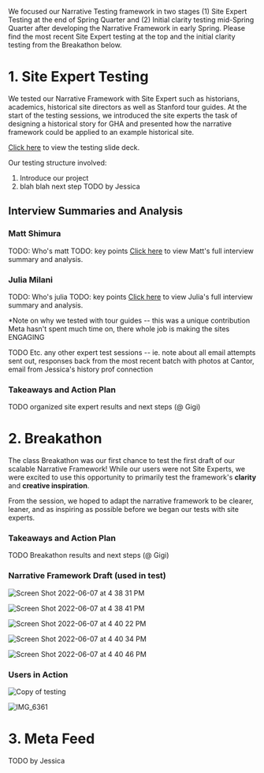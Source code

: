 We focused our Narrative Testing framework in two stages (1) Site Expert Testing at the end of Spring Quarter and (2) Initial clarity testing mid-Spring Quarter after developing the Narrative Framework in early Spring. Please find the most recent Site Expert testing at the top and the initial clarity testing from the Breakathon below. 

# 1. Site Expert Testing 
We tested our Narrative Framework with Site Expert such as historians, academics, historical site directors as well as Stanford tour guides. At the start of the testing sessions, we introduced the site experts the task of designing a historical story for GHA and presented how the narrative framework could be applied to an example historical site.

[Click here](https://docs.google.com/presentation/d/1bxN3BriuyvN8ASZgdeI4PTrzfCECModINgoXCOmURxg/edit?usp=sharing) to view the testing slide deck.

Our testing structure involved:
1. Introduce our project
2. blah blah next step TODO by Jessica

## Interview Summaries and Analysis

### Matt Shimura
TODO: Who's matt
TODO: key points
[Click here](https://docs.google.com/document/d/1A5p7bQz-6jVDFdmHRVwmf65g1lUbHyXdnH6IrJ0kJ_M/edit?usp=sharing) to view Matt's full interview summary and analysis.

### Julia Milani
TODO: Who's julia
TODO: key points
[Click here](https://docs.google.com/document/d/1hiQYA9eT-Au53VLjkDt0HXnjuqkM7w9Aa473I79H3BQ/edit?usp=sharing) to view Julia's full interview summary and analysis.
    
*Note on why we tested with tour guides -- this was a unique contribution Meta hasn't spent much time on, there whole job is making the sites ENGAGING

TODO Etc. any other expert test sessions -- ie. note about all email attempts sent out, responses back from the most recent batch with photos at Cantor, email from Jessica's history prof connection 


### Takeaways and Action Plan

TODO organized site expert results and next steps (@ Gigi) 


# 2. Breakathon 
The class Breakathon was our first chance to test the first draft of our scalable Narrative Framework! While our users were not Site Experts, we were excited to use this opportunity to primarily test the framework's **clarity** and **creative inspiration**. 

From the session, we hoped to adapt the narrative framework to be clearer, leaner, and as inspiring as possible before we began our tests with site experts. 

### Takeaways and Action Plan
TODO Breakathon results and next steps (@ Gigi) 

### Narrative Framework Draft (used in test)

![Screen Shot 2022-06-07 at 4 38 31 PM](https://user-images.githubusercontent.com/69916790/172501048-9f96a207-637e-4fa4-a559-4618c6db32dd.png)

![Screen Shot 2022-06-07 at 4 38 41 PM](https://user-images.githubusercontent.com/69916790/172501062-cd05d0f5-2fff-4949-8562-4df65c7ee50b.png)

![Screen Shot 2022-06-07 at 4 40 22 PM](https://user-images.githubusercontent.com/69916790/172501233-b199ab82-7660-4826-a35d-3c12f45cac97.png)

![Screen Shot 2022-06-07 at 4 40 34 PM](https://user-images.githubusercontent.com/69916790/172501259-13e8c3be-ae0a-4301-aa12-7cbfe470f014.png)

![Screen Shot 2022-06-07 at 4 40 46 PM](https://user-images.githubusercontent.com/69916790/172501281-89226b3a-4d37-433d-9f24-6453e9a1e655.png)


### Users in Action 

![Copy of testing](https://user-images.githubusercontent.com/69916790/172500647-28278b12-5bf4-411b-b415-0e0166fb3a6e.png)

![IMG_6361](https://user-images.githubusercontent.com/69916790/172500853-4b2b08eb-45f5-4cc4-a468-b08acd8ac998.jpg)

# 3. Meta Feed
TODO by Jessica